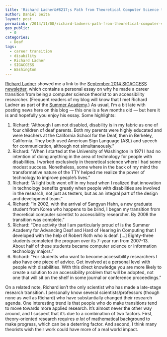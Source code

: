 ```yaml
---
title: 'Richard Ladner&#8217;s Path from Theoretical Computer Science to Accessibility Technology'
author: Daniel Seita
layout: post
permalink: /2014/11/08/richard-ladners-path-from-theoretical-computer-science-to-accessibility-technology/
geo_public:
  - 0
categories:
  - Deaf
tags:
  - career transition
  - disability
  - Richard Ladner
  - SIGACCESS
  - Washington
---
```

[Richard Ladner][1] showed me a link to the [September 2014 SIGACCESS newsletter][2], which contains a personal essay on why he made a career transition from being a computer science theorist to an accessibility researcher. (Frequent readers of my blog will know that I met Richard Ladner as part of the [Summer Academy][3].) As usual, I&#8217;m a bit late with posting news here on this blog &#8212; this one is a few months old &#8212; but here it is and hopefully you enjoy his essay. Some highlights:

  1. Richard: &#8220;Although I am not disabled, disability is in my fabric as one of four children of deaf parents. Both my parents were highly educated and were teachers at the California School for the Deaf, then in Berkeley, California. They both used American Sign Language (ASL) and speech for communication, although not simultaneously.&#8221;
  2. Richard: &#8220;When I started at the University of Washington in 1971 I had no intention of doing anything in the area of technology for people with disabilities. I worked exclusively in theoretical science where I had some modest success. Nonetheless, some where in the back of my mind the transformative nature of the TTY helped me realize the power of technology to improve people’s lives.&#8221;
  3. Richard: &#8220;A light bulb went off in my head when I realized that innovation in technology benefits greatly when people with disabilities are involved in the research, not just as testers, but as an integral part of the design and development team.&#8221;
  4. Richard: &#8220;In 2002, with the arrival of Sangyun Hahn, a new graduate student from Korea who happens to be blind, I began my transition from theoretical computer scientist to accessibility researcher. By 2008 the transition was complete.&#8221;
  5. Richard: &#8220;One activity that I am particularly proud of is the Summer Academy for Advancing Deaf and Hard of Hearing in Computing that I developed with the help of Robert Roth who is deaf. [&#8230;] Eighty-three students completed the program over its 7-year run from 2007-13. About half of these students became computer science or information technology majors.&#8221;
  6. Richard: &#8220;For students who want to become accessibility researchers I also have one piece of advice. Get involved at a personal level with people with disabilities. With this direct knowledge you are more likely to create a solution to an accessibility problem that will be adopted, not one that will sit on the shelf in some journal or conference proceedings.&#8221;

On a related note, Richard isn&#8217;t the only scientist who has made a late-stage research transition. I personally know several scientists/professors (though none as well as Richard) who have substantially changed their research agenda. One interesting trend is that people who do make transitions tend to move towards more applied research. It&#8217;s almost never the other way around, and I suspect that it&#8217;s due to a combination of two factors. First, theory-oriented research requires *a lot* of mathematical background to make progress, which can be a deterring factor. And second, I think many theorists wish their work could have more of a real world impact.

 [1]: http://www.cs.washington.edu/people/faculty/ladner
 [2]: http://www.sigaccess.org/2014/08/september-2014-newsletter-2/
 [3]: http://danieltakeshi.github.io/2011/08/26/summer-academy/

